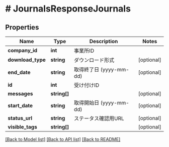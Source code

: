 # # JournalsResponseJournals

## Properties

Name | Type | Description | Notes
------------ | ------------- | ------------- | -------------
**company_id** | **int** | 事業所ID | 
**download_type** | **string** | ダウンロード形式 | [optional] 
**end_date** | **string** | 取得終了日 (yyyy-mm-dd) | [optional] 
**id** | **int** | 受け付けID | 
**messages** | **string[]** |  | [optional] 
**start_date** | **string** | 取得開始日 (yyyy-mm-dd) | [optional] 
**status_url** | **string** | ステータス確認用URL | [optional] 
**visible_tags** | **string[]** |  | [optional] 

[[Back to Model list]](../../README.md#documentation-for-models) [[Back to API list]](../../README.md#documentation-for-api-endpoints) [[Back to README]](../../README.md)



